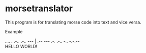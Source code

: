 # morsetranslator
This program is for translating morse code into text and vice versa.

Example

.... . .-.. .-.. --- | .-- --- .-. .-.. -.. -.-.--  
HELLO WORLD!

